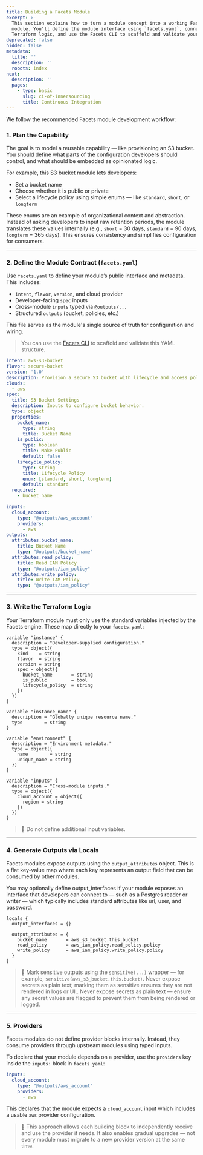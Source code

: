 ```yaml
---
title: Building a Facets Module
excerpt: >-
  This section explains how to turn a module concept into a working Facets
  module. You'll define the module interface using `facets.yaml`, connect it to
  Terraform logic, and use the Facets CLI to scaffold and validate your work.
deprecated: false
hidden: false
metadata:
  title: ''
  description: ''
  robots: index
next:
  description: ''
  pages:
    - type: basic
      slug: ci-of-innersourcing
      title: Continuous Integration
---
```

We follow the recommended Facets module development workflow:

### 1. Plan the Capability

The goal is to model a reusable capability — like provisioning an S3 bucket. You should define what parts of the configuration developers should control, and what should be embedded as opinionated logic.

For example, this S3 bucket module lets developers:

* Set a bucket name
* Choose whether it is public or private
* Select a lifecycle policy using simple enums — like `standard`, `short`, or `longterm`

These enums are an example of organizational context and abstraction. Instead of asking developers to input raw retention periods, the module translates these values internally (e.g., `short` = 30 days, `standard` = 90 days, `longterm` = 365 days). This ensures consistency and simplifies configuration for consumers.

***

### 2. Define the Module Contract (`facets.yaml`)

Use `facets.yaml` to define your module’s public interface and metadata. This includes:

* `intent`, `flavor`, `version`, and cloud provider
* Developer-facing `spec` inputs
* Cross-module `inputs` typed via `@outputs/...`
* Structured `outputs` (bucket, policies, etc.)

This file serves as the module's single source of truth for configuration and wiring.

> You can use the [Facets CLI](https://github.com/Facets-cloud/module-development-cli/blob/main/README.md) to scaffold and validate this YAML structure.

```yaml
intent: aws-s3-bucket
flavor: secure-bucket
version: '1.0'
description: Provision a secure S3 bucket with lifecycle and access policies.
clouds:
  - aws
spec:
  title: S3 Bucket Settings
  description: Inputs to configure bucket behavior.
  type: object
  properties:
    bucket_name:
      type: string
      title: Bucket Name
    is_public:
      type: boolean
      title: Make Public
      default: false
    lifecycle_policy:
      type: string
      title: Lifecycle Policy
      enum: [standard, short, longterm]
      default: standard
  required:
    - bucket_name

inputs:
  cloud_account:
    type: "@outputs/aws_account"
    providers:
      - aws
outputs:
  attributes.bucket_name:
    title: Bucket Name
    type: "@outputs/bucket_name"
  attributes.read_policy:
    title: Read IAM Policy
    type: "@outputs/iam_policy"
  attributes.write_policy:
    title: Write IAM Policy
    type: "@outputs/iam_policy"
```

***

### 3. Write the Terraform Logic

Your Terraform module must only use the standard variables injected by the Facets engine. These map directly to your `facets.yaml`:

```text
variable "instance" {
  description = "Developer-supplied configuration."
  type = object({
    kind    = string
    flavor  = string
    version = string
    spec = object({
      bucket_name       = string
      is_public         = bool
      lifecycle_policy  = string
    })
  })
}

variable "instance_name" {
  description = "Globally unique resource name."
  type        = string
}

variable "environment" {
  description = "Environment metadata."
  type = object({
    name        = string
    unique_name = string
  })
}

variable "inputs" {
  description = "Cross-module inputs."
  type = object({
    cloud_account = object({
      region = string
    })
  })
}
```

> 🛑 Do not define additional input variables.

***

### 4. Generate Outputs via Locals

Facets modules expose outputs using the `output_attributes` object. This is a flat key-value map where each key represents an output field that can be consumed by other modules.

You may optionally define output\_interfaces if your module exposes an interface that developers can connect to — such as a Postgres reader or writer — which typically includes standard attributes like url, user, and password.

```hcl
locals {
  output_interfaces = {}

  output_attributes = {
    bucket_name       = aws_s3_bucket.this.bucket
    read_policy       = aws_iam_policy.read_policy.policy
    write_policy      = aws_iam_policy.write_policy.policy
  }
}
```

> 🔐 Mark sensitive outputs using the `sensitive(...)` wrapper — for example, `sensitive(aws_s3_bucket.this.bucket)`. Never expose secrets as plain text; marking them as sensitive ensures they are not rendered in logs or UI.. Never expose secrets as plain text — ensure any secret values are flagged to prevent them from being rendered or logged.

***

### 5. Providers

Facets modules do not define provider blocks internally. Instead, they consume providers through upstream modules using typed inputs.

To declare that your module depends on a provider, use the `providers` key inside the `inputs:` block in `facets.yaml`:

```yaml
inputs:
  cloud_account:
    type: "@outputs/aws_account"
    providers:
      - aws
```

This declares that the module expects a `cloud_account` input which includes a usable `aws` provider configuration.

> 📌 This approach allows each building block to independently receive and use the provider it needs. It also enables gradual upgrades — not every module must migrate to a new provider version at the same time.
